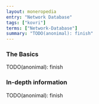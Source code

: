 ```yaml
---
layout: moneropedia
entry: "Network Database"
tags: ["kovri"]
terms: ["Network-Database"]
summary: "TODO(anonimal): finish"
---
```


### The Basics

TODO(anonimal): finish

### In-depth information

TODO(anonimal): finish
